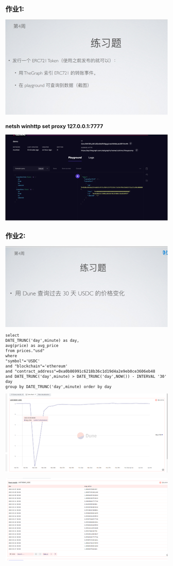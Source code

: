 ## 作业1:

![image-20230405160749154](image-20230405160749154.png)

### netsh winhttp set proxy 127.0.0.1:7777

![image-20230405171101462](image-20230405171101462.png)

## 作业2:

![image-20230405171209632](image-20230405171209632.png)

```
select 
DATE_TRUNC('day',minute) as day,
avg(price) as avg_price
from prices."usd"  
where 
"symbol"='USDC' 
and "blockchain"='ethereum' 
and "contract_address"=0xa0b86991c6218b36c1d19d4a2e9eb0ce3606eb48 
and DATE_TRUNC('day',minute) > DATE_TRUNC('day',NOW()) - INTERVAL '30' day
group by DATE_TRUNC('day',minute) order by day
```

![image-20230405174147045](image-20230405174147045.png)

![image-20230405174154037](image-20230405174154037.png)